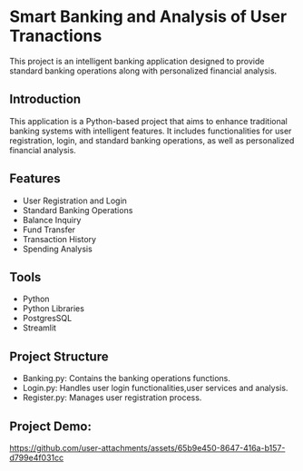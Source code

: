 
# Smart Banking and Analysis of User Tranactions
This project is an intelligent banking application designed to provide standard banking operations along with personalized financial analysis.

## Introduction
This application is a Python-based project that aims to enhance traditional banking systems with intelligent features. 
It includes functionalities for user registration, login, and standard banking operations, as well as personalized financial analysis.

## Features

* User Registration and Login
* Standard Banking Operations
* Balance Inquiry
* Fund Transfer
* Transaction History
* Spending Analysis
## Tools

* Python
* Python Libraries
* PostgresSQL
* Streamlit
  
## Project Structure

* Banking.py: Contains the banking operations functions.
* Login.py: Handles user login functionalities,user services and analysis.
* Register.py: Manages user registration process.

## Project Demo:
https://github.com/user-attachments/assets/65b9e450-8647-416a-b157-d799e4f031cc
